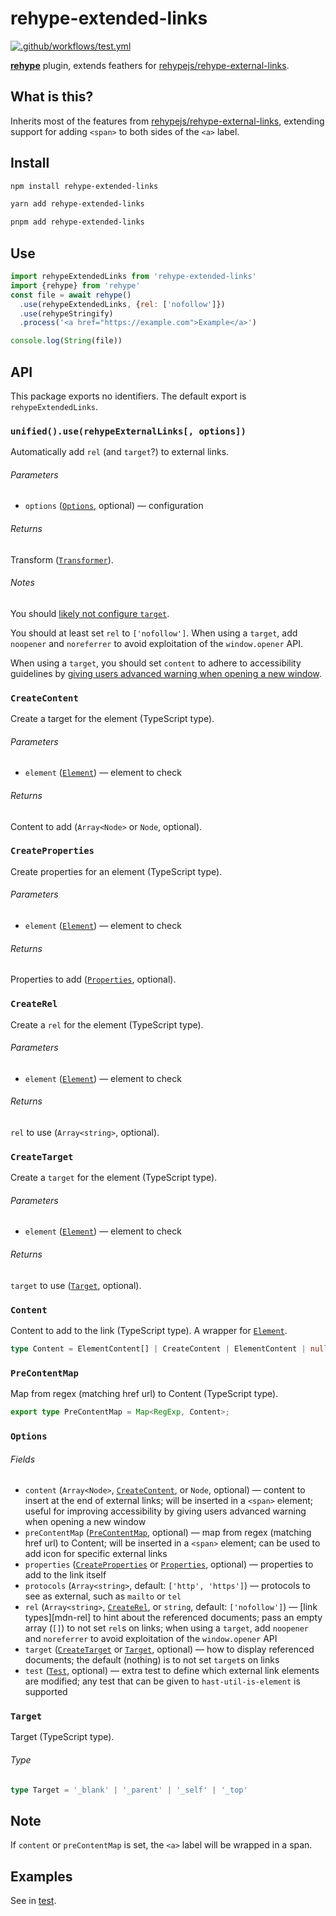# rehype-extended-links

[![.github/workflows/test.yml](https://github.com/yy4382/rehype-extended-links/actions/workflows/test.yml/badge.svg)](https://github.com/yy4382/rehype-extended-links/actions/workflows/test.yml)

**[rehype](https://github.com/rehypejs/rehype)** plugin, extends feathers for [rehypejs/rehype-external-links](https://github.com/rehypejs/rehype-external-links).

## What is this?

Inherits most of the features from [rehypejs/rehype-external-links](https://github.com/rehypejs/rehype-external-links), extending support for adding `<span>` to both sides of the `<a>` label.

## Install

```bash
npm install rehype-extended-links

yarn add rehype-extended-links

pnpm add rehype-extended-links
```

## Use

```javascript
import rehypeExtendedLinks from 'rehype-extended-links'
import {rehype} from 'rehype'
const file = await rehype()
  .use(rehypeExtendedLinks, {rel: ['nofollow']})
  .use(rehypeStringify)
  .process('<a href="https://example.com">Example</a>')

console.log(String(file))
```

## API

This package exports no identifiers.
The default export is `rehypeExtendedLinks`.

### `unified().use(rehypeExternalLinks[, options])`

Automatically add `rel` (and `target`?) to external links.

###### Parameters

*   `options` ([`Options`](#options), optional)
    — configuration

###### Returns

Transform ([`Transformer`](https://github.com/unifiedjs/unified#transformer)).

###### Notes

You should [likely not configure `target`][css-tricks].

You should at least set `rel` to `['nofollow']`.
When using a `target`, add `noopener` and `noreferrer` to avoid exploitation
of the `window.opener` API.

When using a `target`, you should set `content` to adhere to accessibility
guidelines by [giving users advanced warning when opening a new window][g201].

### `CreateContent`

Create a target for the element (TypeScript type).

###### Parameters

*   `element` ([`Element`][hast-element])
    — element to check

###### Returns

Content to add (`Array<Node>` or `Node`, optional).

### `CreateProperties`

Create properties for an element (TypeScript type).

###### Parameters

*   `element` ([`Element`][hast-element])
    — element to check

###### Returns

Properties to add ([`Properties`][hast-properties], optional).

### `CreateRel`

Create a `rel` for the element (TypeScript type).

###### Parameters

*   `element` ([`Element`][hast-element])
    — element to check

###### Returns

`rel` to use (`Array<string>`, optional).

### `CreateTarget`

Create a `target` for the element (TypeScript type).

###### Parameters

*   `element` ([`Element`][hast-element])
    — element to check

###### Returns

`target` to use ([`Target`][api-target], optional).

### `Content`

Content to add to the link (TypeScript type). A wrapper for [`Element`][hast-element].

```typescript
type Content = ElementContent[] | CreateContent | ElementContent | null | undefined;
```

### `PreContentMap`

Map from regex (matching href url) to Content (TypeScript type).

```typescript
export type PreContentMap = Map<RegExp, Content>;
```

### `Options`

###### Fields

*   `content` (`Array<Node>`, [`CreateContent`][api-create-content], or `Node`,
    optional)
    — content to insert at the end of external links; will be inserted in a
    `<span>` element; useful for improving accessibility by giving users
    advanced warning when opening a new window
*   `preContentMap` ([`PreContentMap`](#precontentmap), optional)
    — map from regex (matching href url) to Content; will be inserted in a
    `<span>` element; can be used to add icon for specific external links
*   `properties` ([`CreateProperties`][api-create-properties] or
    [`Properties`][hast-properties], optional)
    — properties to add to the link itself
*   `protocols` (`Array<string>`, default: `['http', 'https']`)
    — protocols to see as external, such as `mailto` or `tel`
*   `rel` (`Array<string>`, [`CreateRel`][api-create-rel], or `string`,
    default: `['nofollow']`)
    — [link types][mdn-rel] to hint about the referenced documents; pass an
    empty array (`[]`) to not set `rel`s on links; when using a `target`, add `noopener`
    and `noreferrer` to avoid exploitation of the `window.opener` API
*   `target` ([`CreateTarget`][api-create-target] or [`Target`][api-target],
    optional)
    — how to display referenced documents; the default (nothing) is to not set
    `target`s on links
*   `test` ([`Test`][is-test], optional)
    — extra test to define which external link elements are modified; any test
    that can be given to `hast-util-is-element` is supported

### `Target`

Target (TypeScript type).

###### Type

```ts
type Target = '_blank' | '_parent' | '_self' | '_top'
```

## Note

If `content` or `preContentMap` is set, the `<a>` label will be wrapped in a span.

## Examples

See in [test](test/index.test.ts). 

<!-- Definitions -->

[hast-properties]: https://github.com/syntax-tree/hast#properties

[hast-element]: https://github.com/syntax-tree/hast#element

[is-test]: https://github.com/syntax-tree/hast-util-is-element#test

[g201]: https://www.w3.org/WAI/WCAG21/Techniques/general/G201

[css-tricks]: https://css-tricks.com/use-target_blank/
    
[api-create-content]: #createcontent

[api-create-properties]: #createproperties

[api-create-rel]: #createrel

[api-create-target]: #createtarget

[api-options]: #options

[api-target]: #target

[api-rehype-external-links]: #unifieduserehypeexternallinks-options
